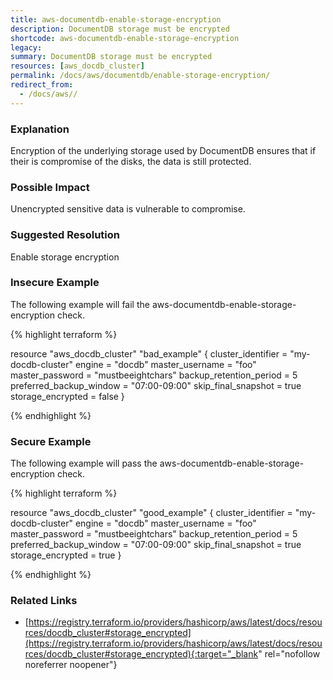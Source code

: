 ```yaml
---
title: aws-documentdb-enable-storage-encryption
description: DocumentDB storage must be encrypted
shortcode: aws-documentdb-enable-storage-encryption
legacy: 
summary: DocumentDB storage must be encrypted 
resources: [aws_docdb_cluster] 
permalink: /docs/aws/documentdb/enable-storage-encryption/
redirect_from: 
  - /docs/aws//
---
```


### Explanation

Encryption of the underlying storage used by DocumentDB ensures that if their is compromise of the disks, the data is still protected.

### Possible Impact
Unencrypted sensitive data is vulnerable to compromise.

### Suggested Resolution
Enable storage encryption


### Insecure Example

The following example will fail the aws-documentdb-enable-storage-encryption check.

{% highlight terraform %}

resource "aws_docdb_cluster" "bad_example" {
  cluster_identifier      = "my-docdb-cluster"
  engine                  = "docdb"
  master_username         = "foo"
  master_password         = "mustbeeightchars"
  backup_retention_period = 5
  preferred_backup_window = "07:00-09:00"
  skip_final_snapshot     = true
  storage_encrypted = false
}

{% endhighlight %}



### Secure Example

The following example will pass the aws-documentdb-enable-storage-encryption check.

{% highlight terraform %}

resource "aws_docdb_cluster" "good_example" {
  cluster_identifier      = "my-docdb-cluster"
  engine                  = "docdb"
  master_username         = "foo"
  master_password         = "mustbeeightchars"
  backup_retention_period = 5
  preferred_backup_window = "07:00-09:00"
  skip_final_snapshot     = true
  storage_encrypted = true
}

{% endhighlight %}



### Related Links


- [https://registry.terraform.io/providers/hashicorp/aws/latest/docs/resources/docdb_cluster#storage_encrypted](https://registry.terraform.io/providers/hashicorp/aws/latest/docs/resources/docdb_cluster#storage_encrypted){:target="_blank" rel="nofollow noreferrer noopener"}


